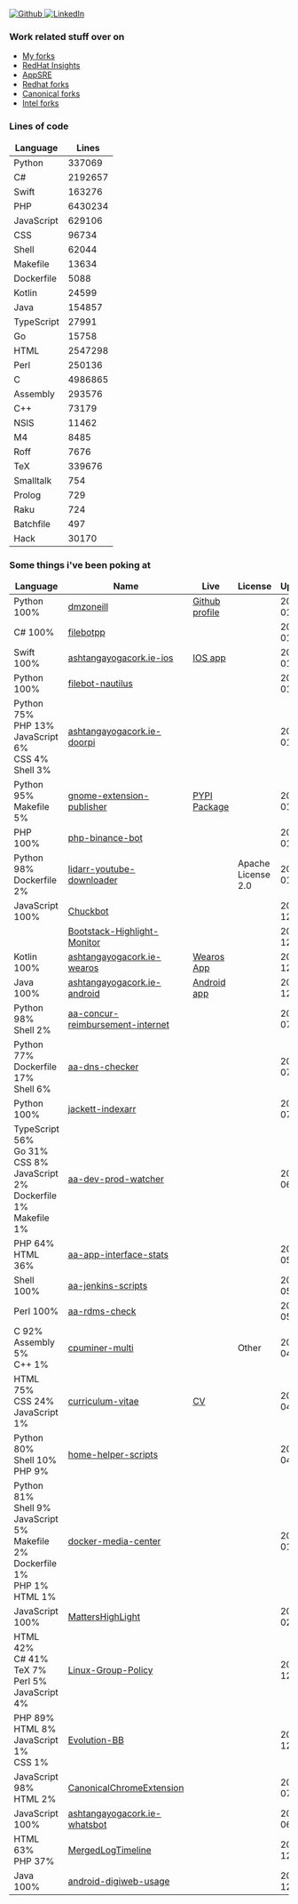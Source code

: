 <p>
<a href="https://github.com/dmzoneill" target="_blank">
    <img alt="Github" src="https://img.shields.io/badge/GitHub-%2312100E.svg?&style=for-the-badge&logo=Github&logoColor=white" />
</a> 
<a href="https://www.linkedin.com/in/dmzoneill/" target="_blank">
    <img alt="LinkedIn" src="https://img.shields.io/badge/linkedin-%230077B5.svg?&style=for-the-badge&logo=linkedin&logoColor=white" />
</a>

### Work related stuff over on

- <a href='https://github.com/dmzoneill-forks'>My forks</a>
- <a href='https://github.com/RedHatInsights'>RedHat Insights</a>
- <a href='https://github.com/app-sre'>AppSRE</a>
- <a href='https://github.com/Redhat-forks'>Redhat forks</a>
- <a href='https://github.com/Canonical-forks'>Canonical forks</a>
- <a href='https://github.com/Intel-forks'>Intel forks</a>


### Lines of code

<table>
  <thead align="center">
    <tr border: none;>
      <td><b>Language</b></td>
      <td><b>Lines</b></td>
    </tr>
  </thead>
  <tbody>
    <tr>
            <td>Python</a></td>
            <td>337069</td>
        </tr>
<tr>
            <td>C#</a></td>
            <td>2192657</td>
        </tr>
<tr>
            <td>Swift</a></td>
            <td>163276</td>
        </tr>
<tr>
            <td>PHP</a></td>
            <td>6430234</td>
        </tr>
<tr>
            <td>JavaScript</a></td>
            <td>629106</td>
        </tr>
<tr>
            <td>CSS</a></td>
            <td>96734</td>
        </tr>
<tr>
            <td>Shell</a></td>
            <td>62044</td>
        </tr>
<tr>
            <td>Makefile</a></td>
            <td>13634</td>
        </tr>
<tr>
            <td>Dockerfile</a></td>
            <td>5088</td>
        </tr>
<tr>
            <td>Kotlin</a></td>
            <td>24599</td>
        </tr>
<tr>
            <td>Java</a></td>
            <td>154857</td>
        </tr>
<tr>
            <td>TypeScript</a></td>
            <td>27991</td>
        </tr>
<tr>
            <td>Go</a></td>
            <td>15758</td>
        </tr>
<tr>
            <td>HTML</a></td>
            <td>2547298</td>
        </tr>
<tr>
            <td>Perl</a></td>
            <td>250136</td>
        </tr>
<tr>
            <td>C</a></td>
            <td>4986865</td>
        </tr>
<tr>
            <td>Assembly</a></td>
            <td>293576</td>
        </tr>
<tr>
            <td>C++</a></td>
            <td>73179</td>
        </tr>
<tr>
            <td>NSIS</a></td>
            <td>11462</td>
        </tr>
<tr>
            <td>M4</a></td>
            <td>8485</td>
        </tr>
<tr>
            <td>Roff</a></td>
            <td>7676</td>
        </tr>
<tr>
            <td>TeX</a></td>
            <td>339676</td>
        </tr>
<tr>
            <td>Smalltalk</a></td>
            <td>754</td>
        </tr>
<tr>
            <td>Prolog</a></td>
            <td>729</td>
        </tr>
<tr>
            <td>Raku</a></td>
            <td>724</td>
        </tr>
<tr>
            <td>Batchfile</a></td>
            <td>497</td>
        </tr>
<tr>
            <td>Hack</a></td>
            <td>30170</td>
        </tr>

  </tbody>
  </table>

### Some things i've been poking at

<table>
  <thead align="center">
    <tr border: none;>
      <td><b>Language</b></td>
      <td><b>Name</b></td>
      <td><b>Live</b></td>
      <td><b>License</b></td>
      <td><b>Updated</b></td>
    </tr>
  </thead>
  <tbody>
    <tr>
            <td>Python 100%<br</a></td>
            <td><a href='https://github.com/dmzoneill/dmzoneill' title='dmzoneill'>dmzoneill</a></td>
            <td><a href='https://github.com/dmzoneill' title='Github profile'>Github profile</a></td>
            <td></td>
            <td>2023-01-16</td>
        </tr>
<tr>
            <td>C# 100%<br</a></td>
            <td><a href='https://github.com/dmzoneill/filebotpp' title='filebotpp'>filebotpp</a></td>
            <td><a href='' title=''></a></td>
            <td></td>
            <td>2023-01-15</td>
        </tr>
<tr>
            <td>Swift 100%<br</a></td>
            <td><a href='https://github.com/dmzoneill/ashtangayogacork.ie-ios' title='ashtangayogacork.ie-ios'>ashtangayogacork.ie-ios</a></td>
            <td><a href='https://apps.apple.com/us/app/ashtanga-yoga-cork/id1508794150' title='IOS app'>IOS app</a></td>
            <td></td>
            <td>2023-01-15</td>
        </tr>
<tr>
            <td>Python 100%<br</a></td>
            <td><a href='https://github.com/dmzoneill/filebot-nautilus' title='filebot-nautilus'>filebot-nautilus</a></td>
            <td><a href='' title=''></a></td>
            <td></td>
            <td>2023-01-15</td>
        </tr>
<tr>
            <td>Python 75%<br/>PHP 13%<br/>JavaScript 6%<br/>CSS 4%<br/>Shell 3%<br</a></td>
            <td><a href='https://github.com/dmzoneill/ashtangayogacork.ie-doorpi' title='ashtangayogacork.ie-doorpi'>ashtangayogacork.ie-doorpi</a></td>
            <td><a href='' title=''></a></td>
            <td></td>
            <td>2023-01-15</td>
        </tr>
<tr>
            <td>Python 95%<br/>Makefile 5%<br</a></td>
            <td><a href='https://github.com/dmzoneill/gnome-extension-publisher' title='gnome-extension-publisher'>gnome-extension-publisher</a></td>
            <td><a href='https://pypi.org/project/gnome-extension-publisher/' title='PYPI Package'>PYPI Package</a></td>
            <td></td>
            <td>2023-01-14</td>
        </tr>
<tr>
            <td>PHP 100%<br</a></td>
            <td><a href='https://github.com/dmzoneill/php-binance-bot' title='php-binance-bot'>php-binance-bot</a></td>
            <td><a href='' title=''></a></td>
            <td></td>
            <td>2023-01-12</td>
        </tr>
<tr>
            <td>Python 98%<br/>Dockerfile 2%<br</a></td>
            <td><a href='https://github.com/dmzoneill/lidarr-youtube-downloader' title='lidarr-youtube-downloader'>lidarr-youtube-downloader</a></td>
            <td><a href='' title=''></a></td>
            <td>Apache License 2.0</td>
            <td>2023-01-03</td>
        </tr>
<tr>
            <td>JavaScript 100%<br</a></td>
            <td><a href='https://github.com/dmzoneill/Chuckbot' title='Chuckbot'>Chuckbot</a></td>
            <td><a href='' title=''></a></td>
            <td></td>
            <td>2022-12-08</td>
        </tr>
<tr>
            <td></a></td>
            <td><a href='https://github.com/dmzoneill/Bootstack-Highlight-Monitor' title='Bootstack-Highlight-Monitor'>Bootstack-Highlight-Monitor</a></td>
            <td><a href='' title=''></a></td>
            <td></td>
            <td>2022-12-04</td>
        </tr>
<tr>
            <td>Kotlin 100%<br</a></td>
            <td><a href='https://github.com/dmzoneill/ashtangayogacork.ie-wearos' title='ashtangayogacork.ie-wearos'>ashtangayogacork.ie-wearos</a></td>
            <td><a href='https://play.google.com/store/apps/details?id=ie.ayc.wearos' title='Wearos App'>Wearos App</a></td>
            <td></td>
            <td>2022-12-04</td>
        </tr>
<tr>
            <td>Java 100%<br</a></td>
            <td><a href='https://github.com/dmzoneill/ashtangayogacork.ie-android' title='ashtangayogacork.ie-android'>ashtangayogacork.ie-android</a></td>
            <td><a href='https://play.google.com/store/apps/details?id=ie.ayc' title='Android app'>Android app</a></td>
            <td></td>
            <td>2022-12-04</td>
        </tr>
<tr>
            <td>Python 98%<br/>Shell 2%<br</a></td>
            <td><a href='https://github.com/dmzoneill/aa-concur-reimbursement-internet' title='aa-concur-reimbursement-internet'>aa-concur-reimbursement-internet</a></td>
            <td><a href='' title=''></a></td>
            <td></td>
            <td>2022-07-23</td>
        </tr>
<tr>
            <td>Python 77%<br/>Dockerfile 17%<br/>Shell 6%<br</a></td>
            <td><a href='https://github.com/dmzoneill/aa-dns-checker' title='aa-dns-checker'>aa-dns-checker</a></td>
            <td><a href='' title=''></a></td>
            <td></td>
            <td>2022-07-18</td>
        </tr>
<tr>
            <td>Python 100%<br</a></td>
            <td><a href='https://github.com/dmzoneill/jackett-indexarr' title='jackett-indexarr'>jackett-indexarr</a></td>
            <td><a href='' title=''></a></td>
            <td></td>
            <td>2022-07-10</td>
        </tr>
<tr>
            <td>TypeScript 56%<br/>Go 31%<br/>CSS 8%<br/>JavaScript 2%<br/>Dockerfile 1%<br/>Makefile 1%<br</a></td>
            <td><a href='https://github.com/dmzoneill/aa-dev-prod-watcher' title='aa-dev-prod-watcher'>aa-dev-prod-watcher</a></td>
            <td><a href='' title=''></a></td>
            <td></td>
            <td>2022-06-13</td>
        </tr>
<tr>
            <td>PHP 64%<br/>HTML 36%<br</a></td>
            <td><a href='https://github.com/dmzoneill/aa-app-interface-stats' title='aa-app-interface-stats'>aa-app-interface-stats</a></td>
            <td><a href='' title=''></a></td>
            <td></td>
            <td>2022-05-15</td>
        </tr>
<tr>
            <td>Shell 100%<br</a></td>
            <td><a href='https://github.com/dmzoneill/aa-jenkins-scripts' title='aa-jenkins-scripts'>aa-jenkins-scripts</a></td>
            <td><a href='' title=''></a></td>
            <td></td>
            <td>2022-05-13</td>
        </tr>
<tr>
            <td>Perl 100%<br</a></td>
            <td><a href='https://github.com/dmzoneill/aa-rdms-check' title='aa-rdms-check'>aa-rdms-check</a></td>
            <td><a href='' title=''></a></td>
            <td></td>
            <td>2022-05-12</td>
        </tr>
<tr>
            <td>C 92%<br/>Assembly 5%<br/>C++ 1%<br</a></td>
            <td><a href='https://github.com/dmzoneill/cpuminer-multi' title='cpuminer-multi'>cpuminer-multi</a></td>
            <td><a href='' title=''></a></td>
            <td>Other</td>
            <td>2022-04-26</td>
        </tr>
<tr>
            <td>HTML 75%<br/>CSS 24%<br/>JavaScript 1%<br</a></td>
            <td><a href='https://github.com/dmzoneill/curriculum-vitae' title='curriculum-vitae'>curriculum-vitae</a></td>
            <td><a href='https://cv.fio.ie' title='CV'>CV</a></td>
            <td></td>
            <td>2022-04-20</td>
        </tr>
<tr>
            <td>Python 80%<br/>Shell 10%<br/>PHP 9%<br</a></td>
            <td><a href='https://github.com/dmzoneill/home-helper-scripts' title='home-helper-scripts'>home-helper-scripts</a></td>
            <td><a href='' title=''></a></td>
            <td></td>
            <td>2022-04-17</td>
        </tr>
<tr>
            <td>Python 81%<br/>Shell 9%<br/>JavaScript 5%<br/>Makefile 2%<br/>Dockerfile 1%<br/>PHP 1%<br/>HTML 1%<br</a></td>
            <td><a href='https://github.com/dmzoneill/docker-media-center' title='docker-media-center'>docker-media-center</a></td>
            <td><a href='' title=''></a></td>
            <td></td>
            <td>2022-01-09</td>
        </tr>
<tr>
            <td>JavaScript 100%<br</a></td>
            <td><a href='https://github.com/dmzoneill/MattersHighLight' title='MattersHighLight'>MattersHighLight</a></td>
            <td><a href='' title=''></a></td>
            <td></td>
            <td>2021-02-26</td>
        </tr>
<tr>
            <td>HTML 42%<br/>C# 41%<br/>TeX 7%<br/>Perl 5%<br/>JavaScript 4%<br</a></td>
            <td><a href='https://github.com/dmzoneill/Linux-Group-Policy' title='Linux-Group-Policy'>Linux-Group-Policy</a></td>
            <td><a href='' title=''></a></td>
            <td></td>
            <td>2020-12-05</td>
        </tr>
<tr>
            <td>PHP 89%<br/>HTML 8%<br/>JavaScript 1%<br/>CSS 1%<br</a></td>
            <td><a href='https://github.com/dmzoneill/Evolution-BB' title='Evolution-BB'>Evolution-BB</a></td>
            <td><a href='' title=''></a></td>
            <td></td>
            <td>2020-12-05</td>
        </tr>
<tr>
            <td>JavaScript 98%<br/>HTML 2%<br</a></td>
            <td><a href='https://github.com/dmzoneill/CanonicalChromeExtension' title='CanonicalChromeExtension'>CanonicalChromeExtension</a></td>
            <td><a href='' title=''></a></td>
            <td></td>
            <td>2020-07-14</td>
        </tr>
<tr>
            <td>JavaScript 100%<br</a></td>
            <td><a href='https://github.com/dmzoneill/ashtangayogacork.ie-whatsbot' title='ashtangayogacork.ie-whatsbot'>ashtangayogacork.ie-whatsbot</a></td>
            <td><a href='' title=''></a></td>
            <td></td>
            <td>2020-06-20</td>
        </tr>
<tr>
            <td>HTML 63%<br/>PHP 37%<br</a></td>
            <td><a href='https://github.com/dmzoneill/MergedLogTimeline' title='MergedLogTimeline'>MergedLogTimeline</a></td>
            <td><a href='' title=''></a></td>
            <td></td>
            <td>2018-12-12</td>
        </tr>
<tr>
            <td>Java 100%<br</a></td>
            <td><a href='https://github.com/dmzoneill/android-digiweb-usage' title='android-digiweb-usage'>android-digiweb-usage</a></td>
            <td><a href='' title=''></a></td>
            <td></td>
            <td>2016-12-17</td>
        </tr>

  </tbody>
  </table>